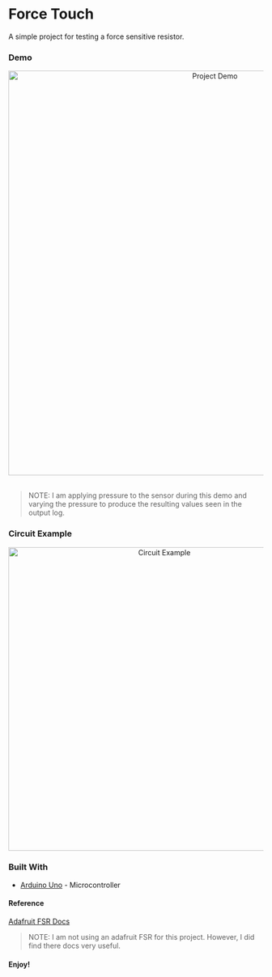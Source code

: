 # Force Touch

A simple project for testing a force sensitive resistor. 

### Demo

<div align="center">
    <img src="https://github.com/milesbowles/Force-Touch/blob/master/example/demo.gif" alt="Project Demo" width="800"/>
</div>

<br>

> NOTE: I am applying pressure to the sensor during this demo and varying the pressure to produce the resulting values seen in the output log.  

### Circuit Example

<div align="center">
    <img src="https://github.com/milesbowles/Force-Touch/blob/master/example/circuit.jpg" alt="Circuit Example" width="600" height="600"/>
</div>

### Built With
* [Arduino Uno](https://www.arduino.cc/) - Microcontroller

#### Reference

[Adafruit FSR Docs](https://learn.adafruit.com/force-sensitive-resistor-fsr/using-an-fsr)

> NOTE: I am not using an adafruit FSR for this project. However, I did find there docs very useful.

#### Enjoy!